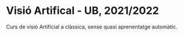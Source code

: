 # Visió Artifical - UB, 2021/2022

Curs de visió Artificial a clàssica, sense quasi aprenentatge automàtic.
